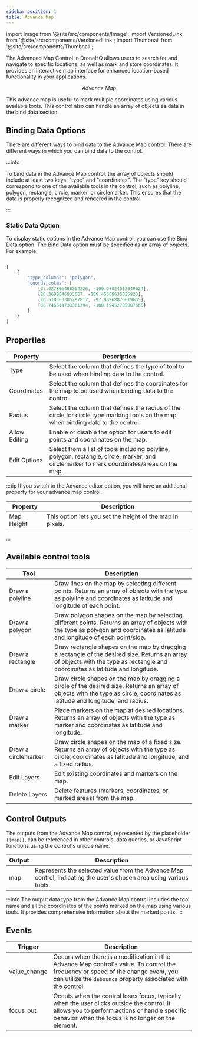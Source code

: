 ```yaml
---
sidebar_position: 1
title: Advance Map
---
```


import Image from '@site/src/components/Image';
import VersionedLink from '@site/src/components/VersionedLink';
import Thumbnail from '@site/src/components/Thumbnail';

The Advanced Map Control in DronaHQ allows users to search for and navigate to specific locations, as well as mark and store coordinates. It provides an interactive map interface for enhanced location-based functionality in your applications.

<figure>
  <Thumbnail src="/img/reference/controls/adv-map/preview.jpg" alt="Advance Map" />
  <figcaption align = "center"><i>Advance Map</i></figcaption>
</figure>

This advance map is useful to mark multiple coordinates using various available tools. This control also can handle an array of objects as data in the bind data section.

## Binding Data Options

There are different ways to bind data to the Advance Map control. There are different ways in which you can bind data to the control.

:::info

To bind data in the Advance Map control, the array of objects should include at least two keys: "type" and "coordinates". The "type" key should correspond to one of the available tools in the control, such as polyline, polygon, rectangle, circle, marker, or circlemarker. This ensures that the data is properly recognized and rendered in the control.

:::

### Static Data Option

To display static options in the Advance Map control, you can use the Bind Data option. The Bind Data option must be specified as an array of objects. For example:

```js

[
    {
        "type_columns": "polygon",
        "coords_colms": [
            [37.027806488554226, -109.07024512949624],
            [26.3609046933067, -108.45509635025923],
            [26.518303305297817, -97.90968870619635],
            [36.746614738361394, -100.19452702907665]
        ]
    }
]

```


## Properties


| Property       | Description                                                                                                                           |
|----------------|---------------------------------------------------------------------------------------------------------------------------------------|
| Type           | Select the column that defines the type of tool to be used when binding data to the control.                                          |
| Coordinates    | Select the column that defines the coordinates for the map to be used when binding data to the control.                                |
| Radius         | Select the column that defines the radius of the circle for circle type marking tools on the map when binding data to the control.    |
| Allow Editing  | Enable or disable the option for users to edit points and coordinates on the map.                                                      |
| Edit Options   | Select from a list of tools including polyline, polygon, rectangle, circle, marker, and circlemarker to mark coordinates/areas on the map. |


:::tip
If you switch to the Advance editor option, you will have an additional property for your advance map control.

| Property       | Description                                                                                                                           |
|----------------|---------------------------------------------------------------------------------------------------------------------------------------|
| Map Height |This option lets you set the height of the map in pixels.|

:::

## Available control tools


| Tool             | Description                                                                                                                                                                    |
|------------------|--------------------------------------------------------------------------------------------------------------------------------------------------------------------------------|
| Draw a polyline  | Draw lines on the map by selecting different points. Returns an array of objects with the type as polyline and coordinates as latitude and longitude of each point.               |
| Draw a polygon   | Draw polygon shapes on the map by selecting different points. Returns an array of objects with the type as polygon and coordinates as latitude and longitude of each point/side. |
| Draw a rectangle | Draw rectangle shapes on the map by dragging a rectangle of the desired size. Returns an array of objects with the type as rectangle and coordinates as latitude and longitude.      |
| Draw a circle    | Draw circle shapes on the map by dragging a circle of the desired size. Returns an array of objects with the type as circle, coordinates as latitude and longitude, and radius.    |
| Draw a marker    | Place markers on the map at desired locations. Returns an array of objects with the type as marker and coordinates as latitude and longitude.                                    |
| Draw a circlemarker | Draw circle shapes on the map of a fixed size. Returns an array of objects with the type as circle, coordinates as latitude and longitude, and a fixed radius.                  |
| Edit Layers      | Edit existing coordinates and markers on the map.                                                                                                                              |
| Delete Layers    | Delete features (markers, coordinates, or marked areas) from the map.                                                                                                          |


## Control Outputs

The outputs from the Advance Map control, represented by the placeholder `{{map}}`, can be referenced in other controls, data queries, or JavaScript functions using the control's unique name.

| Output  | Description                                                                                          |
|---------|------------------------------------------------------------------------------------------------------|
| map   | Represents the selected value from the Advance Map control, indicating the user's chosen area using various tools.      |

:::info
The output data type from the Advance Map control includes the tool name and all the coordinates of the points marked on the map using various tools. It provides comprehensive information about the marked points.
:::

## Events

| Trigger                   | Description                                                                             |
|--------------------------|-----------------------------------------------------------------------------------------|
| value_change                | Occurs when there is a modification in the Advance Map control's value. To control the frequency or speed of the change event, you can utilize the `debounce` property associated with the control. |
| focus_out       | Occuts when the control loses focus, typically when the user clicks outside the control. It allows you to perform actions or handle specific behavior when the focus is no longer on the element. |